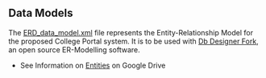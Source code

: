 ## Data Models

The [ERD_data_model.xml](ERD_data_model.xml) file represents the Entity-Relationship Model for the proposed College Portal system. It is to be used with [Db Designer Fork](https://sourceforge.net/projects/dbdesigner-fork/), an open source ER-Modelling software.

- See Information on [Entities](docs.google.com/document/d/1REOYz_d2FV0MFcMMxwqEB4nDnKKX91KexjvqwXt8kfI) on Google Drive